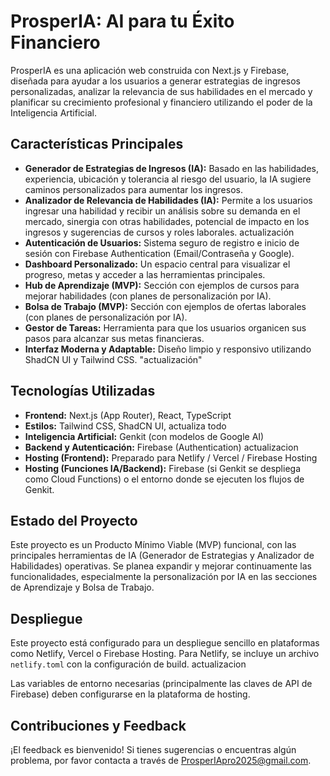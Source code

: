 # ProsperIA: AI para tu Éxito Financiero

ProsperIA es una aplicación web construida con Next.js y Firebase, diseñada para ayudar a los usuarios a generar estrategias de ingresos personalizadas, analizar la relevancia de sus habilidades en el mercado y planificar su crecimiento profesional y financiero utilizando el poder de la Inteligencia Artificial.

## Características Principales

*   **Generador de Estrategias de Ingresos (IA):** Basado en las habilidades, experiencia, ubicación y tolerancia al riesgo del usuario, la IA sugiere caminos personalizados para aumentar los ingresos.
*   **Analizador de Relevancia de Habilidades (IA):** Permite a los usuarios ingresar una habilidad y recibir un análisis sobre su demanda en el mercado, sinergia con otras habilidades, potencial de impacto en los ingresos y sugerencias de cursos y roles laborales. actualización
*   **Autenticación de Usuarios:** Sistema seguro de registro e inicio de sesión con Firebase Authentication (Email/Contraseña y Google).
*   **Dashboard Personalizado:** Un espacio central para visualizar el progreso, metas y acceder a las herramientas principales.
*   **Hub de Aprendizaje (MVP):** Sección con ejemplos de cursos para mejorar habilidades (con planes de personalización por IA).
*   **Bolsa de Trabajo (MVP):** Sección con ejemplos de ofertas laborales (con planes de personalización por IA).
*   **Gestor de Tareas:** Herramienta para que los usuarios organicen sus pasos para alcanzar sus metas financieras.
*   **Interfaz Moderna y Adaptable:** Diseño limpio y responsivo utilizando ShadCN UI y Tailwind CSS. "actualización"

## Tecnologías Utilizadas

*   **Frontend:** Next.js (App Router), React, TypeScript
*   **Estilos:** Tailwind CSS, ShadCN UI, actualiza todo
*   **Inteligencia Artificial:** Genkit (con modelos de Google AI)
*   **Backend y Autenticación:** Firebase (Authentication) actualizacion
*   **Hosting (Frontend):** Preparado para Netlify / Vercel / Firebase Hosting
*   **Hosting (Funciones IA/Backend):** Firebase (si Genkit se despliega como Cloud Functions) o el entorno donde se ejecuten los flujos de Genkit.

## Estado del Proyecto

Este proyecto es un Producto Mínimo Viable (MVP) funcional, con las principales herramientas de IA (Generador de Estrategias y Analizador de Habilidades) operativas. Se planea expandir y mejorar continuamente las funcionalidades, especialmente la personalización por IA en las secciones de Aprendizaje y Bolsa de Trabajo.

## Despliegue

Este proyecto está configurado para un despliegue sencillo en plataformas como Netlify, Vercel o Firebase Hosting.
Para Netlify, se incluye un archivo `netlify.toml` con la configuración de build. actualizacion

Las variables de entorno necesarias (principalmente las claves de API de Firebase) deben configurarse en la plataforma de hosting.

## Contribuciones y Feedback

¡El feedback es bienvenido! Si tienes sugerencias o encuentras algún problema, por favor contacta a través de [ProsperIApro2025@gmail.com](mailto:ProsperIApro2025@gmail.com).

